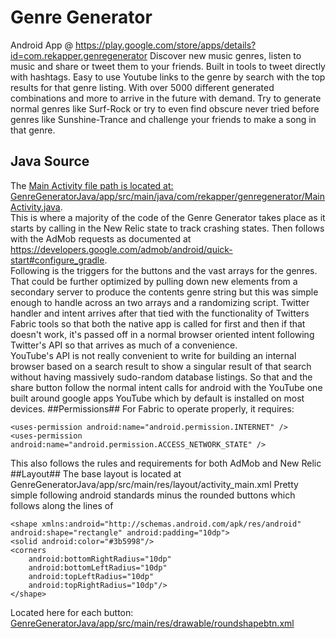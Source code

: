 # Genre Generator
Android App @ https://play.google.com/store/apps/details?id=com.rekapper.genregenerator
Discover new music genres, listen to music and share or tweet them to your friends. Built in tools to tweet directly with hashtags. Easy to use Youtube links to the genre by search with the top results for that genre listing. With over 5000 different generated combinations and more to arrive in the future with demand. Try to generate normal genres like Surf-Rock or try to even find obscure never tried before genres like Sunshine-Trance and challenge your friends to make a song in that genre.
## Java Source ##
The [Main Activity file path is located at: GenreGeneratorJava/app/src/main/java/com/rekapper/genregenerator/MainActivity.java](https://github.com/Rekapper/GenreGeneratorJava/blob/master/app/src/main/java/com/rekapper/genregenerator/MainActivity.java).  
This is where a majority of the code of the Genre Generator takes place as it starts by calling in the New Relic state to track crashing states.  Then follows with the AdMob requests as documented at https://developers.google.com/admob/android/quick-start#configure_gradle.  
Following is the triggers for the buttons and the vast arrays for the genres.  That could be further optimized by pulling down new elements from a secondary server to produce the contents genre string but this was simple enough to handle across an two arrays and a randomizing script.
Twitter handler and intent arrives after that tied with the functionality of Twitters Fabric tools so that both the native app is called for first and then if that doesn't work, it's passed off in a normal browser oriented intent following Twitter's API so that arrives as much of a convenience.  
YouTube's API is not really convenient to write for building an internal browser based on a search result to show a singular result of that search without having massively sudo-random database listings.  So that and the share button follow the normal intent calls for android with the YouTube one built around google apps YouTube which by default is installed on most devices. 
##Permissions##
For Fabric to operate properly, it requires:

    <uses-permission android:name="android.permission.INTERNET" />
    <uses-permission android:name="android.permission.ACCESS_NETWORK_STATE" />
This also follows the rules and requirements for both AdMob and New Relic
##Layout##
The base layout is located at GenreGeneratorJava/app/src/main/res/layout/activity_main.xml
Pretty simple following android standards minus the rounded buttons which follows along the lines of 

    <shape xmlns:android="http://schemas.android.com/apk/res/android"
    android:shape="rectangle" android:padding="10dp">
    <solid android:color="#3b5998"/>
    <corners
        android:bottomRightRadius="10dp"
        android:bottomLeftRadius="10dp"
        android:topLeftRadius="10dp"
        android:topRightRadius="10dp"/>
	</shape>
Located here for each button:  [GenreGeneratorJava/app/src/main/res/drawable/roundshapebtn.xml](https://github.com/Rekapper/GenreGeneratorJava/blob/master/app/src/main/res/drawable/roundshapebtn.xml)
